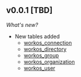 ## v0.0.1 [TBD]

_What's new?_

- New tables added
  - [workos_connection](https://hub.steampipe.io/plugins/turbot/workos/tables/workos_connection)
  - [workos_directory](https://hub.steampipe.io/plugins/turbot/workos/tables/workos_directory)
  - [workos_group](https://hub.steampipe.io/plugins/turbot/workos/tables/workos_group)
  - [workos_organization](https://hub.steampipe.io/plugins/turbot/workos/tables/workos_organization)
  - [workos_user](https://hub.steampipe.io/plugins/turbot/workos/tables/workos_user)
